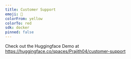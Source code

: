 ```yaml
---
title: Customer Support
emoji: 🐠
colorFrom: yellow
colorTo: red
sdk: docker
pinned: false
---
```


Check out the Huggingface Demo at https://huggingface.co/spaces/Prajith04/customer-support
